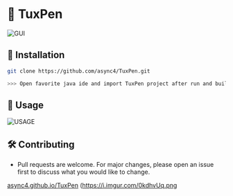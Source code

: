 # 📝 TuxPen

![GUI](https://i.imgur.com/Nk4SI8l.gif)


## 📌 Installation 
``` bash
git clone https://github.com/async4/TuxPen.git

>>> Open favorite java ide and import TuxPen project after run and build.
```

## 🔌 Usage
![USAGE](https://i.imgur.com/H0pdYiI.gif)

## 🛠 Contributing
* Pull requests are welcome. For major changes, please open an issue first to discuss what you would like to change.

[async4.github.io/TuxPen](https://async4.github.io/TuxPen)
(https://i.imgur.com/0kdhvUq.png
